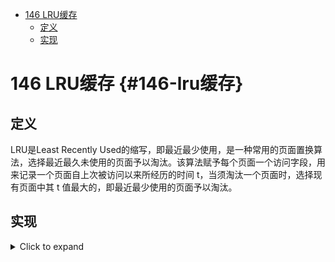 -   [146 LRU缓存](#146-lru缓存)
    -   [定义](#定义)
    -   [实现](#实现)

# 146 LRU缓存 {#146-lru缓存}

## 定义

LRU是Least Recently
Used的缩写，即最近最少使用，是一种常用的页面置换算法，选择最近最久未使用的页面予以淘汰。该算法赋予每个页面一个访问字段，用来记录一个页面自上次被访问以来所经历的时间
t，当须淘汰一个页面时，选择现有页面中其 t
值最大的，即最近最少使用的页面予以淘汰。

## 实现

<details><summary>Click to expand</summary>

``` cpp
struct Node{
    int key,val;
    Node *prev,*next;
};

class LRUCache {
    int capacity;
    Node *dummy;
    std::unordered_map<int,Node* > node_map;
    void remove(Node *x){
        x->prev->next=x->next;
        x->next->prev=x->prev;
    }
    void push_front(Node *x){
        x->prev=dummy;
        x->next=dummy->next;
        dummy->next->prev=x;
        dummy->next=x;
    }
    Node *get_node(int k){
        auto iter=node_map.find(k);
        if(iter!=node_map.end())[[likely]]{
            auto node=iter->second;
            remove(node);
            push_front(node);
            return node;
        }   
        return nullptr;
    }

public:

    LRUCache(int capacity):capacity(capacity),dummy(new Node()) {
        dummy->next=dummy;
        dummy->prev=dummy;
    }
    
    int get(int key) {
        auto node=get_node(key);
        if(node) return node->val;
        return -1;
    }


    void put(int key, int value) {
        auto node=get_node(key);
        if(node){
            node->val=value;
            return;
        }
        node_map[key]=node=new Node(key,value);
        push_front(node);
        if(node_map.size()>capacity){
            auto node=dummy->prev;
            node_map.erase(node->key);
            remove(node);
            delete node;
        }
    }
};
```

</details>
